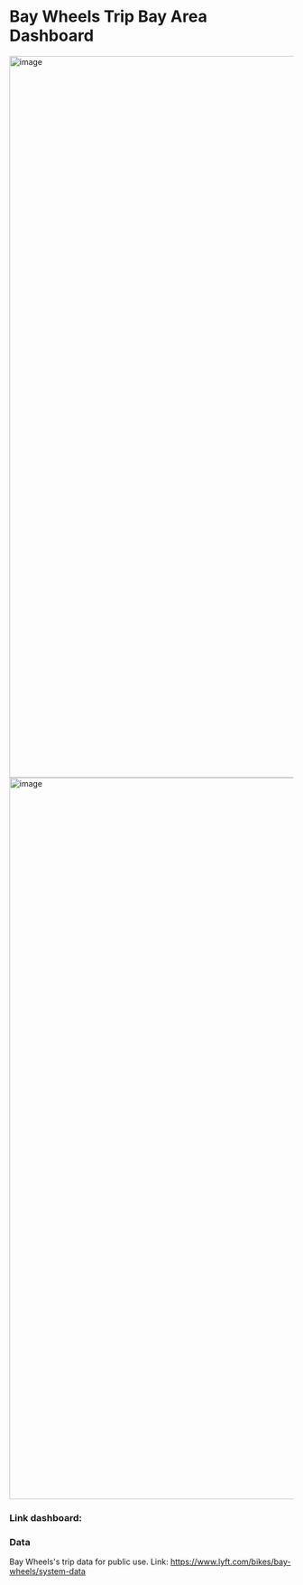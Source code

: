 # Bay Wheels Trip Bay Area Dashboard

<img width="1280" alt="image" src="https://user-images.githubusercontent.com/91353356/204400970-8e475ad0-afd5-4b62-81fa-b1d858335a46.png">
<img width="1280" alt="image" src="https://user-images.githubusercontent.com/91353356/204401003-36e47ec2-5ac2-423e-a0fe-e6a8680633f3.png">


### Link dashboard: 





### Data 

Bay Wheels's trip data for public use. Link: https://www.lyft.com/bikes/bay-wheels/system-data


